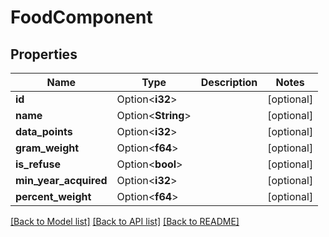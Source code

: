 # FoodComponent

## Properties

Name | Type | Description | Notes
------------ | ------------- | ------------- | -------------
**id** | Option<**i32**> |  | [optional]
**name** | Option<**String**> |  | [optional]
**data_points** | Option<**i32**> |  | [optional]
**gram_weight** | Option<**f64**> |  | [optional]
**is_refuse** | Option<**bool**> |  | [optional]
**min_year_acquired** | Option<**i32**> |  | [optional]
**percent_weight** | Option<**f64**> |  | [optional]

[[Back to Model list]](../README.md#documentation-for-models) [[Back to API list]](../README.md#documentation-for-api-endpoints) [[Back to README]](../README.md)


